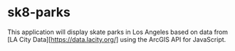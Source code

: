 # sk8-parks

This application will display skate parks in Los Angeles based on data from [LA City Data][https://data.lacity.org/] using the ArcGIS API for JavaScript.
